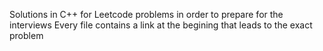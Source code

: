 Solutions in C++ for Leetcode problems in order to prepare for the interviews
Every file contains a link at the begining that leads to the exact problem
